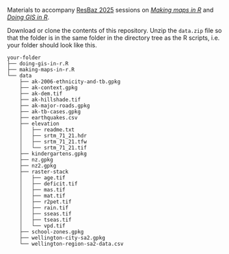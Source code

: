 Materials to accompany [ResBaz 2025](https://resbaz.auckland.ac.nz/) sessions on [_Making maps in R_](https://resbaz.auckland.ac.nz/schedule/#session-25) and [_Doing GIS in R_](https://resbaz.auckland.ac.nz/schedule/#session-24).

Download or clone the contents of this repository. Unzip the `data.zip` file so that the folder is in the same folder in the directory tree as the R scripts, i.e. your folder should look like this.

```
your-folder
├── doing-gis-in-r.R
├── making-maps-in-r.R
└── data
    ├── ak-2006-ethnicity-and-tb.gpkg
    ├── ak-context.gpkg
    ├── ak-dem.tif
    ├── ak-hillshade.tif
    ├── ak-major-roads.gpkg
    ├── ak-tb-cases.gpkg
    ├── earthquakes.csv
    ├── elevation
    │   ├── readme.txt
    │   ├── srtm_71_21.hdr
    │   ├── srtm_71_21.tfw
    │   └── srtm_71_21.tif
    ├── kindergartens.gpkg
    ├── nz.gpkg
    ├── nz2.gpkg
    ├── raster-stack
    │   ├── age.tif
    │   ├── deficit.tif
    │   ├── mas.tif
    │   ├── mat.tif
    │   ├── r2pet.tif
    │   ├── rain.tif
    │   ├── sseas.tif
    │   ├── tseas.tif
    │   └── vpd.tif
    ├── school-zones.gpkg
    ├── wellington-city-sa2.gpkg
    └── wellington-region-sa2-data.csv
```